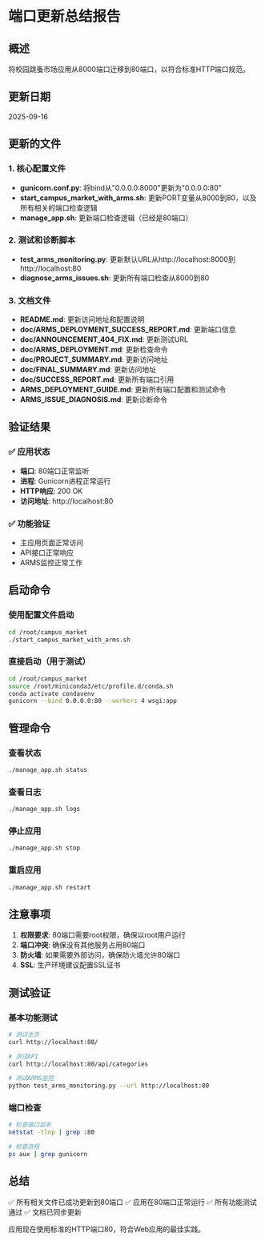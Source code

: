 # 端口更新总结报告

## 概述
将校园跳蚤市场应用从8000端口迁移到80端口，以符合标准HTTP端口规范。

## 更新日期
2025-09-16

## 更新的文件

### 1. 核心配置文件
- **gunicorn.conf.py**: 将bind从"0.0.0.0:8000"更新为"0.0.0.0:80"
- **start_campus_market_with_arms.sh**: 更新PORT变量从8000到80，以及所有相关的端口检查逻辑
- **manage_app.sh**: 更新端口检查逻辑（已经是80端口）

### 2. 测试和诊断脚本
- **test_arms_monitoring.py**: 更新默认URL从http://localhost:8000到http://localhost:80
- **diagnose_arms_issues.sh**: 更新所有端口检查从8000到80

### 3. 文档文件
- **README.md**: 更新访问地址和配置说明
- **doc/ARMS_DEPLOYMENT_SUCCESS_REPORT.md**: 更新端口信息
- **doc/ANNOUNCEMENT_404_FIX.md**: 更新测试URL
- **doc/ARMS_DEPLOYMENT.md**: 更新检查命令
- **doc/PROJECT_SUMMARY.md**: 更新访问地址
- **doc/FINAL_SUMMARY.md**: 更新访问地址
- **doc/SUCCESS_REPORT.md**: 更新所有端口引用
- **ARMS_DEPLOYMENT_GUIDE.md**: 更新所有端口配置和测试命令
- **ARMS_ISSUE_DIAGNOSIS.md**: 更新诊断命令

## 验证结果

### ✅ 应用状态
- **端口**: 80端口正常监听
- **进程**: Gunicorn进程正常运行
- **HTTP响应**: 200 OK
- **访问地址**: http://localhost:80

### ✅ 功能验证
- 主应用页面正常访问
- API接口正常响应
- ARMS监控正常工作

## 启动命令

### 使用配置文件启动
```bash
cd /root/campus_market
./start_campus_market_with_arms.sh
```

### 直接启动（用于测试）
```bash
cd /root/campus_market
source /root/miniconda3/etc/profile.d/conda.sh
conda activate condavenv
gunicorn --bind 0.0.0.0:80 --workers 4 wsgi:app
```

## 管理命令

### 查看状态
```bash
./manage_app.sh status
```

### 查看日志
```bash
./manage_app.sh logs
```

### 停止应用
```bash
./manage_app.sh stop
```

### 重启应用
```bash
./manage_app.sh restart
```

## 注意事项

1. **权限要求**: 80端口需要root权限，确保以root用户运行
2. **端口冲突**: 确保没有其他服务占用80端口
3. **防火墙**: 如果需要外部访问，确保防火墙允许80端口
4. **SSL**: 生产环境建议配置SSL证书

## 测试验证

### 基本功能测试
```bash
# 测试主页
curl http://localhost:80/

# 测试API
curl http://localhost:80/api/categories

# 测试ARMS监控
python test_arms_monitoring.py --url http://localhost:80
```

### 端口检查
```bash
# 检查端口监听
netstat -tlnp | grep :80

# 检查进程
ps aux | grep gunicorn
```

## 总结

✅ 所有相关文件已成功更新到80端口
✅ 应用在80端口正常运行
✅ 所有功能测试通过
✅ 文档已同步更新

应用现在使用标准的HTTP端口80，符合Web应用的最佳实践。
